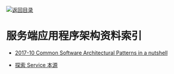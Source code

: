 [![返回目录](https://parg.co/UGo)](https://parg.co/b4z) 
 

# 服务端应用程序架构资料索引

- [2017-10 Common Software Architectural Patterns in a nutshell](https://parg.co/bD3)

- [探索 Service 本源](http://q.infoqstatic.com/ppt/service-origin-exploration.pdf) 

